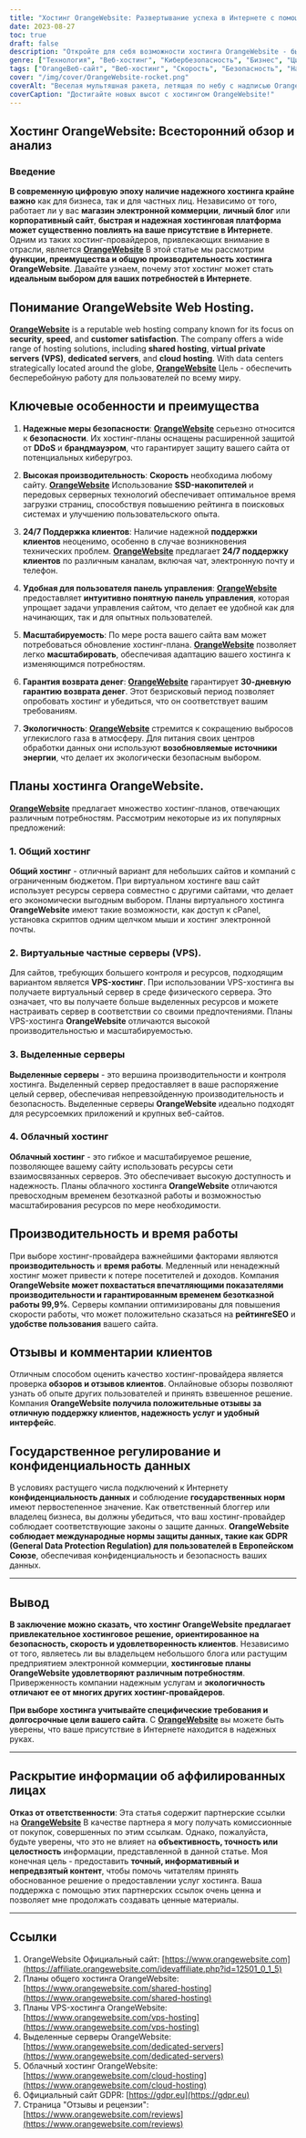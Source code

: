 ```yaml
---
title: "Хостинг OrangeWebsite: Развертывание успеха в Интернете с помощью скорости и безопасности"
date: 2023-08-27
toc: true
draft: false
description: "Откройте для себя возможности хостинга OrangeWebsite - быстрые, безопасные и надежные решения для всех ваших веб-сайтов."
genre: ["Технология", "Веб-хостинг", "Кибербезопасность", "Бизнес", "Цифровые услуги", "Управление сайтом", "Интернет", "Электронная коммерция", "Облачный хостинг", "Хостинг серверов"]
tags: ["OrangeВеб-сайт", "Веб-хостинг", "Скорость", "Безопасность", "Надежный", "Поддержка клиентов", "Панель управления", "Масштабируемость", "Облачный хостинг", "VPS-хостинг", "Выделенные серверы", "SSD-накопитель", "Защита информации", "GDPR", "Экологически чистый", "Возобновляемая энергетика", "Присутствие в Интернете", "SEO-рейтинг", "Пользовательский опыт", "Лучшие услуги веб-хостинга", "Решения для безопасного хостинга", "Лучшие хостинг-провайдеры", "Экологически безопасный хостинг", "Хостинг сайтов для бизнеса", "Выбор подходящего хостинг-плана", "OrangeWebsite Reviews", "Преимущества веб-хостинга", "Факторы успеха в Интернете", "Быстро загружающиеся веб-сайты"]
cover: "/img/cover/OrangeWebsite-rocket.png"
coverAlt: "Веселая мультяшная ракета, летящая по небу с надписью OrangeWebsite на боку, символизирует быстрый и надежный хостинг."
coverCaption: "Достигайте новых высот с хостингом OrangeWebsite!"
---
```


## Хостинг OrangeWebsite: Всесторонний обзор и анализ

### **Введение**

**В современную цифровую эпоху наличие надежного хостинга крайне важно** как для бизнеса, так и для частных лиц. Независимо от того, работает ли у вас **магазин электронной коммерции**, **личный блог** или **корпоративный сайт**, **быстрая и надежная хостинговая платформа может существенно повлиять на ваше присутствие в Интернете**. Одним из таких хостинг-провайдеров, привлекающих внимание в отрасли, является [**OrangeWebsite**](https://affiliate.orangewebsite.com/idevaffiliate.php?id=12501_0_1_5) В этой статье мы рассмотрим **функции, преимущества и общую производительность хостинга OrangeWebsite**. Давайте узнаем, почему этот хостинг может стать **идеальным выбором для ваших потребностей в Интернете**.



## Понимание **OrangeWebsite Web Hosting**.

[**OrangeWebsite**](https://affiliate.orangewebsite.com/idevaffiliate.php?id=12501_0_1_5) is a reputable web hosting company known for its focus on **security**, **speed**, and **customer satisfaction**. The company offers a wide range of hosting solutions, including **shared hosting**, **virtual private servers (VPS)**, **dedicated servers**, and **cloud hosting**. With data centers strategically located around the globe, [**OrangeWebsite**](https://affiliate.orangewebsite.com/idevaffiliate.php?id=12501_0_1_5) Цель - обеспечить бесперебойную работу для пользователей по всему миру.

## **Ключевые особенности и преимущества**

1. **Надежные меры безопасности**: [**OrangeWebsite**](https://affiliate.orangewebsite.com/idevaffiliate.php?id=12501_0_1_5) серьезно относится к **безопасности**. Их хостинг-планы оснащены расширенной защитой от **DDoS** и **брандмауэром**, что гарантирует защиту вашего сайта от потенциальных киберугроз.

2. **Высокая производительность**: **Скорость** необходима любому сайту. [**OrangeWebsite**](https://affiliate.orangewebsite.com/idevaffiliate.php?id=12501_0_1_5) Использование **SSD-накопителей** и передовых серверных технологий обеспечивает оптимальное время загрузки страниц, способствуя повышению рейтинга в поисковых системах и улучшению пользовательского опыта.

3. **24/7 Поддержка клиентов**: Наличие надежной **поддержки клиентов** неоценимо, особенно в случае возникновения технических проблем. [**OrangeWebsite**](https://affiliate.orangewebsite.com/idevaffiliate.php?id=12501_0_1_5) предлагает **24/7 поддержку клиентов** по различным каналам, включая чат, электронную почту и телефон.

4. **Удобная для пользователя панель управления**: [**OrangeWebsite**](https://affiliate.orangewebsite.com/idevaffiliate.php?id=12501_0_1_5) предоставляет **интуитивно понятную панель управления**, которая упрощает задачи управления сайтом, что делает ее удобной как для начинающих, так и для опытных пользователей.

5. **Масштабируемость**: По мере роста вашего сайта вам может потребоваться обновление хостинг-плана. [**OrangeWebsite**](https://affiliate.orangewebsite.com/idevaffiliate.php?id=12501_0_1_5) позволяет легко **масштабировать**, обеспечивая адаптацию вашего хостинга к изменяющимся потребностям.

6. **Гарантия возврата денег**: [**OrangeWebsite**](https://affiliate.orangewebsite.com/idevaffiliate.php?id=12501_0_1_5) гарантирует **30-дневную гарантию возврата денег**. Этот безрисковый период позволяет опробовать хостинг и убедиться, что он соответствует вашим требованиям.

7. **Экологичность**: [**OrangeWebsite**](https://affiliate.orangewebsite.com/idevaffiliate.php?id=12501_0_1_5) стремится к сокращению выбросов углекислого газа в атмосферу. Для питания своих центров обработки данных они используют **возобновляемые источники энергии**, что делает их экологически безопасным выбором.

## **Планы хостинга OrangeWebsite**.

[**OrangeWebsite**](https://affiliate.orangewebsite.com/idevaffiliate.php?id=12501_0_1_5) предлагает множество хостинг-планов, отвечающих различным потребностям. Рассмотрим некоторые из их популярных предложений:

### 1. **Общий хостинг**

**Общий хостинг** - отличный вариант для небольших сайтов и компаний с ограниченным бюджетом. При виртуальном хостинге ваш сайт использует ресурсы сервера совместно с другими сайтами, что делает его экономически выгодным выбором. Планы виртуального хостинга **OrangeWebsite** имеют такие возможности, как доступ к cPanel, установка скриптов одним щелчком мыши и хостинг электронной почты.

### 2. **Виртуальные частные серверы (VPS)**.

Для сайтов, требующих большего контроля и ресурсов, подходящим вариантом является **VPS-хостинг**. При использовании VPS-хостинга вы получаете виртуальный сервер в среде физического сервера. Это означает, что вы получаете больше выделенных ресурсов и можете настраивать сервер в соответствии со своими предпочтениями. Планы VPS-хостинга **OrangeWebsite** отличаются высокой производительностью и масштабируемостью.

### 3. **Выделенные серверы**

**Выделенные серверы** - это вершина производительности и контроля хостинга. Выделенный сервер предоставляет в ваше распоряжение целый сервер, обеспечивая непревзойденную производительность и безопасность. Выделенные серверы **OrangeWebsite** идеально подходят для ресурсоемких приложений и крупных веб-сайтов.

### 4. **Облачный хостинг**

**Облачный хостинг** - это гибкое и масштабируемое решение, позволяющее вашему сайту использовать ресурсы сети взаимосвязанных серверов. Это обеспечивает высокую доступность и надежность. Планы облачного хостинга **OrangeWebsite** отличаются превосходным временем безотказной работы и возможностью масштабирования ресурсов по мере необходимости.



## **Производительность и время работы**

При выборе хостинг-провайдера важнейшими факторами являются **производительность** и **время работы**. Медленный или ненадежный хостинг может привести к потере посетителей и доходов. Компания **OrangeWebsite может похвастаться впечатляющими показателями производительности и гарантированным временем безотказной работы 99,9%**. Серверы компании оптимизированы для повышения скорости работы, что может положительно сказаться на **рейтингеSEO** и **удобстве пользования** вашего сайта.

## **Отзывы и комментарии клиентов**

Отличным способом оценить качество хостинг-провайдера является проверка **обзоров и отзывов клиентов**. Онлайновые обзоры позволяют узнать об опыте других пользователей и принять взвешенное решение. Компания **OrangeWebsite получила положительные отзывы за отличную поддержку клиентов, надежность услуг и удобный интерфейс**.

## **Государственное регулирование и конфиденциальность данных**

В условиях растущего числа подключений к Интернету **конфиденциальность данных** и соблюдение **государственных норм** имеют первостепенное значение. Как ответственный блоггер или владелец бизнеса, вы должны убедиться, что ваш хостинг-провайдер соблюдает соответствующие законы о защите данных. **OrangeWebsite соблюдает международные нормы защиты данных, такие как GDPR (General Data Protection Regulation) для пользователей в Европейском Союзе**, обеспечивая конфиденциальность и безопасность ваших данных.

______

## **Вывод**

**В заключение можно сказать, что хостинг OrangeWebsite предлагает привлекательное хостинговое решение, ориентированное на безопасность, скорость и удовлетворенность клиентов**. Независимо от того, являетесь ли вы владельцем небольшого блога или растущим предприятием электронной коммерции, **хостинговые планы OrangeWebsite удовлетворяют различным потребностям**. Приверженность компании надежным услугам и **экологичность отличают ее от многих других хостинг-провайдеров**.

**При выборе хостинга учитывайте специфические требования и долгосрочные цели вашего сайта**. С [**OrangeWebsite**](https://affiliate.orangewebsite.com/idevaffiliate.php?id=12501_0_1_5) вы можете быть уверены, что ваше присутствие в Интернете находится в надежных руках.


______

## **Раскрытие информации об аффилированных лицах**

**Отказ от ответственности**: Эта статья содержит партнерские ссылки на [**OrangeWebsite**](https://affiliate.orangewebsite.com/idevaffiliate.php?id=12501_0_1_5) В качестве партнера я могу получать комиссионные от покупок, совершенных по этим ссылкам. Однако, пожалуйста, будьте уверены, что это не влияет на **объективность, точность или целостность** информации, представленной в данной статье. Моя конечная цель - предоставить **точный, информативный и непредвзятый контент**, чтобы помочь читателям принять обоснованное решение о предоставлении услуг хостинга. Ваша поддержка с помощью этих партнерских ссылок очень ценна и позволяет мне продолжать создавать ценные материалы.

______

## Ссылки

1. OrangeWebsite Официальный сайт: [https://www.orangewebsite.com](https://affiliate.orangewebsite.com/idevaffiliate.php?id=12501_0_1_5)
2. Планы общего хостинга OrangeWebsite: [https://www.orangewebsite.com/shared-hosting](https://www.orangewebsite.com/shared-hosting)
3. Планы VPS-хостинга OrangeWebsite: [https://www.orangewebsite.com/vps-hosting](https://www.orangewebsite.com/vps-hosting)
4. Выделенные серверы OrangeWebsite: [https://www.orangewebsite.com/dedicated-servers](https://www.orangewebsite.com/dedicated-servers)
5. Облачный хостинг OrangeWebsite: [https://www.orangewebsite.com/cloud-hosting](https://www.orangewebsite.com/cloud-hosting)
6. Официальный сайт GDPR: [https://gdpr.eu](https://gdpr.eu)
7. Страница "Отзывы и рецензии": [https://www.orangewebsite.com/reviews](https://www.orangewebsite.com/reviews)

